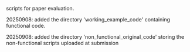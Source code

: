 scripts for paper evaluation.

20250908: added the directory 'working_example_code' containing functional code.

20250908: added the directory 'non_functional_original_code' storing the non-functional scripts uploaded at submission



